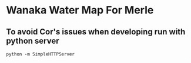 # Wanaka Water Map For Merle

## To avoid Cor's issues when developing run with python server

```
python -m SimpleHTTPServer
```